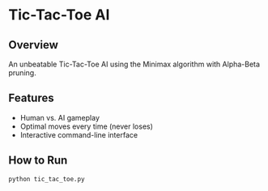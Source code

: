 # Tic-Tac-Toe AI

## Overview
An unbeatable Tic-Tac-Toe AI using the Minimax algorithm with Alpha-Beta pruning.

## Features
- Human vs. AI gameplay
- Optimal moves every time (never loses)
- Interactive command-line interface

## How to Run
```bash
python tic_tac_toe.py
